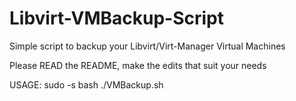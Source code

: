 # Libvirt-VMBackup-Script
Simple script to backup your Libvirt/Virt-Manager Virtual Machines


Please READ the README, make the edits that suit your needs

USAGE: sudo -s
        bash ./VMBackup.sh
